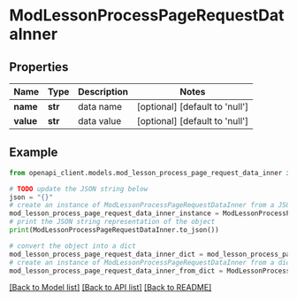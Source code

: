 # ModLessonProcessPageRequestDataInner


## Properties

Name | Type | Description | Notes
------------ | ------------- | ------------- | -------------
**name** | **str** | data name | [optional] [default to 'null']
**value** | **str** | data value | [optional] [default to 'null']

## Example

```python
from openapi_client.models.mod_lesson_process_page_request_data_inner import ModLessonProcessPageRequestDataInner

# TODO update the JSON string below
json = "{}"
# create an instance of ModLessonProcessPageRequestDataInner from a JSON string
mod_lesson_process_page_request_data_inner_instance = ModLessonProcessPageRequestDataInner.from_json(json)
# print the JSON string representation of the object
print(ModLessonProcessPageRequestDataInner.to_json())

# convert the object into a dict
mod_lesson_process_page_request_data_inner_dict = mod_lesson_process_page_request_data_inner_instance.to_dict()
# create an instance of ModLessonProcessPageRequestDataInner from a dict
mod_lesson_process_page_request_data_inner_from_dict = ModLessonProcessPageRequestDataInner.from_dict(mod_lesson_process_page_request_data_inner_dict)
```
[[Back to Model list]](../README.md#documentation-for-models) [[Back to API list]](../README.md#documentation-for-api-endpoints) [[Back to README]](../README.md)


